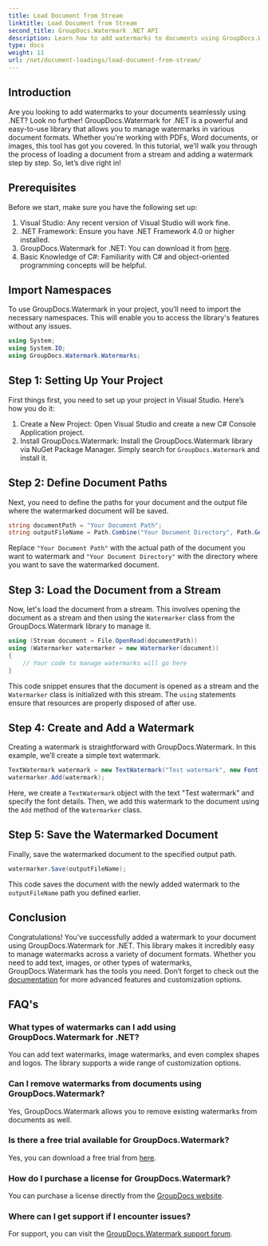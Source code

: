```yaml
---
title: Load Document from Stream
linktitle: Load Document from Stream
second_title: GroupDocs.Watermark .NET API
description: Learn how to add watermarks to documents using GroupDocs.Watermark for .NET with this guide. Perfect for developers looking to enhance document security.
type: docs
weight: 11
url: /net/document-loadings/load-document-from-stream/
---
```

## Introduction
Are you looking to add watermarks to your documents seamlessly using .NET? Look no further! GroupDocs.Watermark for .NET is a powerful and easy-to-use library that allows you to manage watermarks in various document formats. Whether you're working with PDFs, Word documents, or images, this tool has got you covered. In this tutorial, we’ll walk you through the process of loading a document from a stream and adding a watermark step by step. So, let’s dive right in!
## Prerequisites
Before we start, make sure you have the following set up:
1. Visual Studio: Any recent version of Visual Studio will work fine.
2. .NET Framework: Ensure you have .NET Framework 4.0 or higher installed.
3. GroupDocs.Watermark for .NET: You can download it from [here](https://releases.groupdocs.com/Watermark/net/).
4. Basic Knowledge of C#: Familiarity with C# and object-oriented programming concepts will be helpful.

## Import Namespaces
To use GroupDocs.Watermark in your project, you’ll need to import the necessary namespaces. This will enable you to access the library's features without any issues.
```csharp
using System;
using System.IO;
using GroupDocs.Watermark.Watermarks;
```
## Step 1: Setting Up Your Project
First things first, you need to set up your project in Visual Studio. Here’s how you do it:
1. Create a New Project: Open Visual Studio and create a new C# Console Application project.
2. Install GroupDocs.Watermark: Install the GroupDocs.Watermark library via NuGet Package Manager. Simply search for `GroupDocs.Watermark` and install it.
## Step 2: Define Document Paths
Next, you need to define the paths for your document and the output file where the watermarked document will be saved.
```csharp
string documentPath = "Your Document Path";
string outputFileName = Path.Combine("Your Document Directory", Path.GetFileName(documentPath));
```
Replace `"Your Document Path"` with the actual path of the document you want to watermark and `"Your Document Directory"` with the directory where you want to save the watermarked document.
## Step 3: Load the Document from a Stream
Now, let's load the document from a stream. This involves opening the document as a stream and then using the `Watermarker` class from the GroupDocs.Watermark library to manage it.
```csharp
using (Stream document = File.OpenRead(documentPath))
using (Watermarker watermarker = new Watermarker(document))
{
    // Your code to manage watermarks will go here
}
```
This code snippet ensures that the document is opened as a stream and the `Watermarker` class is initialized with this stream. The `using` statements ensure that resources are properly disposed of after use.
## Step 4: Create and Add a Watermark
Creating a watermark is straightforward with GroupDocs.Watermark. In this example, we’ll create a simple text watermark.
```csharp
TextWatermark watermark = new TextWatermark("Test watermark", new Font("Arial", 12));
watermarker.Add(watermark);
```
Here, we create a `TextWatermark` object with the text "Test watermark" and specify the font details. Then, we add this watermark to the document using the `Add` method of the `Watermarker` class.
## Step 5: Save the Watermarked Document
Finally, save the watermarked document to the specified output path.
```csharp
watermarker.Save(outputFileName);
```
This code saves the document with the newly added watermark to the `outputFileName` path you defined earlier.

## Conclusion
Congratulations! You’ve successfully added a watermark to your document using GroupDocs.Watermark for .NET. This library makes it incredibly easy to manage watermarks across a variety of document formats. Whether you need to add text, images, or other types of watermarks, GroupDocs.Watermark has the tools you need. Don’t forget to check out the [documentation](https://reference.groupdocs.com/Watermark/net/) for more advanced features and customization options.
## FAQ's
### What types of watermarks can I add using GroupDocs.Watermark for .NET?
You can add text watermarks, image watermarks, and even complex shapes and logos. The library supports a wide range of customization options.
### Can I remove watermarks from documents using GroupDocs.Watermark?
Yes, GroupDocs.Watermark allows you to remove existing watermarks from documents as well.
### Is there a free trial available for GroupDocs.Watermark?
Yes, you can download a free trial from [here](https://releases.groupdocs.com/).
### How do I purchase a license for GroupDocs.Watermark?
You can purchase a license directly from the [GroupDocs website](https://purchase.groupdocs.com/buy).
### Where can I get support if I encounter issues?
For support, you can visit the [GroupDocs.Watermark support forum](https://forum.groupdocs.com/c/watermark/19).

